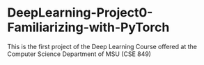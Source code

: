 # DeepLearning-Project0-Familiarizing-with-PyTorch
This is the first project of the Deep Learning Course offered at the Computer Science Department of MSU (CSE 849)
